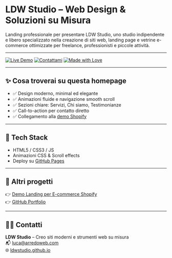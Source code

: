 # LDW Studio – Web Design & Soluzioni su Misura

Landing professionale per presentare LDW Studio, uno studio indipendente e libero specializzato nella creazione di siti web, landing page e vetrine e-commerce ottimizzate per freelance, professionisti e piccole attività.

---

[![Live Demo](https://img.shields.io/badge/Demo-online-blue?style=for-the-badge)](https://ldwstudio.github.io)
[![Contattami](https://img.shields.io/badge/Email-luca@arredoweb.com-blue?style=for-the-badge&logo=gmail)](mailto:luca@arredoweb.com)
[![Made with Love](https://img.shields.io/badge/Made%20with-%E2%9D%A4-red?style=for-the-badge)](https://ldwstudio.github.io)

---

## ✨ Cosa troverai su questa homepage

- ✅ Design moderno, minimal ed elegante
- ✅ Animazioni fluide e navigazione smooth scroll
- ✅ Sezioni chiare: Servizi, Chi siamo, Testimonianze
- ✅ Call-to-action per contatto diretto
- ✅ Collegamento alla [demo Shopify](https://ldwstudio.github.io/vetrina-shopify)

---

## 🧩 Tech Stack

- HTML5 / CSS3 / JS
- Animazioni CSS & Scroll effects
- Deploy su [GitHub Pages](https://pages.github.com)

---

## 📌 Altri progetti

👉 [Demo Landing per E-commerce Shopify](https://ldwstudio.github.io/vetrina-shopify)  
👉 [GitHub Portfolio](https://github.com/ldwstudio)

---

## 👨‍💻 Contatti

**LDW Studio** – Creo siti moderni e strumenti web su misura  
📬 luca@arredoweb.com  
🌐 [ldwstudio.github.io](https://ldwstudio.github.io)
